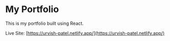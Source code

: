 # My Portfolio

This is my portfolio built using React.

Live Site: [https://urvish-patel.netlify.app/](https://urvish-patel.netlify.app/)
